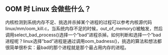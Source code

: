 ## OOM 时 Linux 会做些什么？

内核检测到系统内存不足、挑选并杀掉某个进程的过程可以参考内核源代码linux/mm/oom_kill.c，当系统内存不足的时候，out_of_memory()被触发，然后调用select_bad_process()选择一个”bad”进程杀掉。如何判断和选择一个”bad进程呢？linux选择”bad”进程是通过调用oom_badness()，挑选的算法和想法都很简单很朴实：最bad的那个进程就是那个最占用内存的进程。